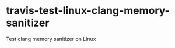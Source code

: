 travis-test-linux-clang-memory-sanitizer
========================================

Test clang memory sanitizer on Linux
